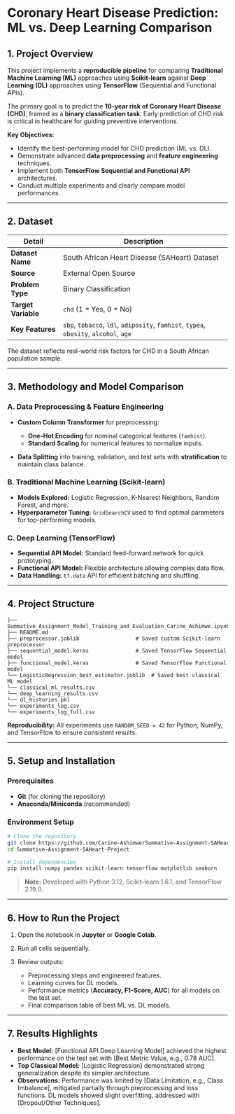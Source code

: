 # Coronary Heart Disease Prediction: ML vs. Deep Learning Comparison

## 1. Project Overview

This project implements a **reproducible pipeline** for comparing **Traditional Machine Learning (ML)** approaches using **Scikit-learn** against **Deep Learning (DL)** approaches using **TensorFlow** (Sequential and Functional APIs).

The primary goal is to predict the **10-year risk of Coronary Heart Disease (CHD)**, framed as a **binary classification task**. Early prediction of CHD risk is critical in healthcare for guiding preventive interventions.

**Key Objectives:**

* Identify the best-performing model for CHD prediction (ML vs. DL).
* Demonstrate advanced **data preprocessing** and **feature engineering** techniques.
* Implement both **TensorFlow Sequential and Functional API** architectures.
* Conduct multiple experiments and clearly compare model performances.

---

## 2. Dataset

| Detail              | Description                                                                           |
| ------------------- | ------------------------------------------------------------------------------------- |
| **Dataset Name**    | South African Heart Disease (SAHeart) Dataset                                         |
| **Source**          | External Open Source                                                                  |
| **Problem Type**    | Binary Classification                                                                 |
| **Target Variable** | `chd` (1 = Yes, 0 = No)                                                               |
| **Key Features**    | `sbp`, `tobacco`, `ldl`, `adiposity`, `famhist`, `typea`, `obesity`, `alcohol`, `age` |

The dataset reflects real-world risk factors for CHD in a South African population sample.

---

## 3. Methodology and Model Comparison

### A. Data Preprocessing & Feature Engineering

* **Custom Column Transformer** for preprocessing:

  * **One-Hot Encoding** for nominal categorical features (`famhist`).
  * **Standard Scaling** for numerical features to normalize inputs.
* **Data Splitting** into training, validation, and test sets with **stratification** to maintain class balance.

### B. Traditional Machine Learning (Scikit-learn)

* **Models Explored:** Logistic Regression, K-Nearest Neighbors, Random Forest, and more.
* **Hyperparameter Tuning:** `GridSearchCV` used to find optimal parameters for top-performing models.

### C. Deep Learning (TensorFlow)

* **Sequential API Model:** Standard feed-forward network for quick prototyping.
* **Functional API Model:** Flexible architecture allowing complex data flow.
* **Data Handling:** `tf.data` API for efficient batching and shuffling.

---

## 4. Project Structure

```
├── Summative_Assignment_Model_Training_and_Evaluation_Carine_Ashimwe.ipynb
├── README.md
├── preprocessor.joblib                  # Saved custom Scikit-learn preprocessor
├── sequential_model.keras               # Saved TensorFlow Sequential model
├── functional_model.keras               # Saved TensorFlow Functional model
└── LogisticRegression_best_estimator.joblib  # Saved best classical ML model
└── classical_ml_results.csv  
└── deep_learning_results.csv
└── dl_histories.pkl
└── experiments_log.csv
└── experiments_log_full.csv
```

**Reproducibility:**
All experiments use `RANDOM_SEED = 42` for Python, NumPy, and TensorFlow to ensure consistent results.

---

## 5. Setup and Installation

### Prerequisites

* **Git** (for cloning the repository)
* **Anaconda/Miniconda** (recommended)

### Environment Setup

```bash
# Clone the repository
git clone https://github.com/Carine-Ashimwe/Summative-Assignment-SAHeart-Project
cd Summative-Assignment-SAHeart-Project

# Install dependencies
pip install numpy pandas scikit-learn tensorflow matplotlib seaborn
```

> **Note:** Developed with Python 3.12, Scikit-learn 1.6.1, and TensorFlow 2.19.0.

---

## 6. How to Run the Project

1. Open the notebook in **Jupyter** or **Google Colab**.
2. Run all cells sequentially.
3. Review outputs:

   * Preprocessing steps and engineered features.
   * Learning curves for DL models.
   * Performance metrics (**Accuracy, F1-Score, AUC**) for all models on the test set.
   * Final comparison table of best ML vs. DL models.

---

## 7. Results Highlights

* **Best Model:** [Functional API Deep Learning Model] achieved the highest performance on the test set with [Best Metric Value, e.g., 0.78 AUC].
* **Top Classical Model:** [Logistic Regression] demonstrated strong generalization despite its simpler architecture.
* **Observations:** Performance was limited by [Data Limitation, e.g., Class Imbalance], mitigated partially through preprocessing and loss functions. DL models showed slight overfitting, addressed with [Dropout/Other Techniques].
